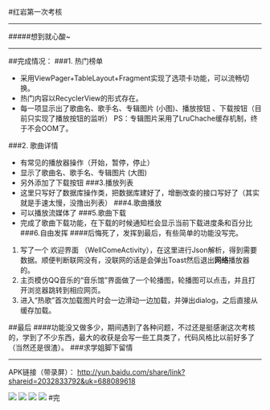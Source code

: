 #红岩第一次考核

----------


#####想到就心酸~

----------
##完成情况：
###1. 热门榜单
	
- 采用ViewPager+TableLayout+Fragment实现了选项卡功能，可以流畅切换。
- 热门内容以RecyclerView的形式存在。
- 每一项显示出了歌曲名、歌手名、专辑图片 (小图)、播放按钮 、下载按钮（目前只实现了播放按钮的监听）  PS：专辑图片采用了LruChache缓存机制，终于不会OOM了。  

###2. 歌曲详情
- 有常见的播放器操作（开始，暂停，停止）
- 显示了歌曲名、歌手名、专辑图片 (大图)  
- 另外添加了下载按钮
###3.播放列表
- 这里只写好了数据库操作类，把数据库建好了，增删改查的接口写好了（其实就是手速太慢，没撸出列表）
###4.歌曲播放
- 可以播放流媒体了
###5.歌曲下载
- 完成了歌曲下载功能，在下载的时候通知栏会显示当前下载进度条和百分比
###6.自由发挥
####后悔死了，发挥到最后，有些简单的功能没写完。
1. 写了一个 欢迎界面 （WellComeActivity），在这里进行Json解析，得到需要数据。顺便判断联网没有，没联网的话是会弹出Toast然后退出**网络**播放器的。
2. 主页模仿QQ音乐的“音乐馆”界面做了一个轮播图，轮播图可以点击，并且打开浏览器跳转到相应网页。
3. 进入“热歌”首次加载图片时会一边滑动一边加载，并弹出dialog，之后直接从缓存加载。


##最后
####功能没又做多少，期间遇到了各种问题，不过还是挺感谢这次考核的，学到了不少东西，最大的收获是会写一些工具类了，代码风格比以前好多了（当然还是很渣）。
###求学姐脚下留情

----------
APK链接（带录屏）： http://yun.baidu.com/share/link?shareid=2032833792&uk=688089618

![](http://i.imgur.com/ofbEzzW.jpg)
![](http://i.imgur.com/d3rL3IQ.jpg)
![](http://i.imgur.com/BY0etQy.jpg)
![](http://i.imgur.com/VHKx3dc.jpg)
#完
